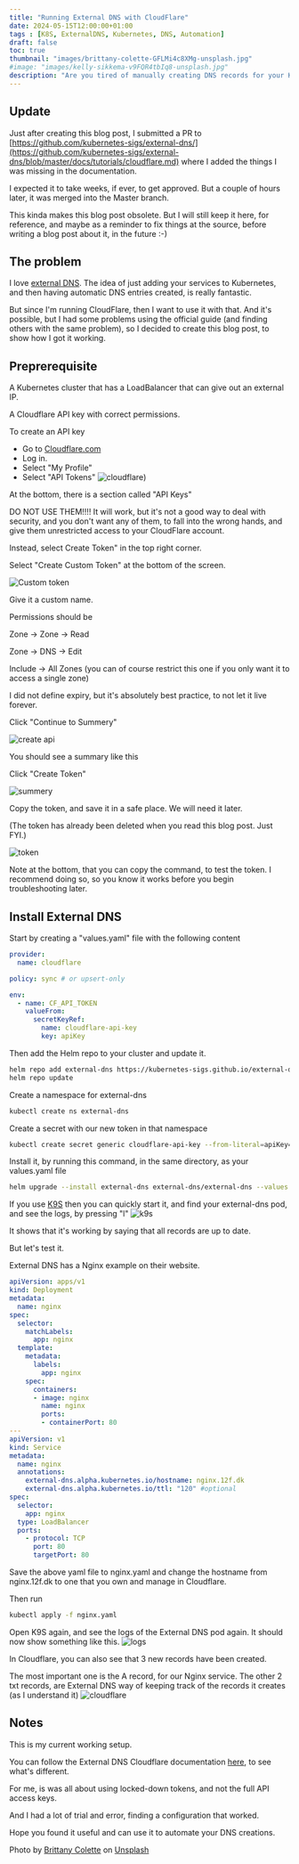 ```yaml
---
title: "Running External DNS with CloudFlare"
date: 2024-05-15T12:00:00+01:00
tags : [K8S, ExternalDNS, Kubernetes, DNS, Automation]
draft: false
toc: true
thumbnail: "images/brittany-colette-GFLMi4c8XMg-unsplash.jpg"
#image: "images/kelly-sikkema-v9FQR4tbIq8-unsplash.jpg"
description: "Are you tired of manually creating DNS records for your Kubernetes services? In this tutorial, we'll show you how to automate the process using CloudFlare and External DNS. We'll walk you through the steps of setting up a Cloudflare API key, installing External DNS, and configuring it to work with your Kubernetes cluster. With this setup, you can easily create and manage DNS records for your services without having to manually update them in CloudFlare. Perfect for IT professionals looking to streamline their workflow and improve their infrastructure's reliability and security."
---
```

## Update

Just after creating this blog post, I submitted a PR to [https://github.com/kubernetes-sigs/external-dns/](https://github.com/kubernetes-sigs/external-dns/blob/master/docs/tutorials/cloudflare.md) where I added the things I was missing in the documentation.

I expected it to take weeks, if ever, to get approved. But a couple of hours later, it was merged into the Master branch.

This kinda makes this blog post obsolete. 
But I will still keep it here, for reference, and maybe as a reminder to fix things at the source, before writing a blog post about it, in the future :-) 

## The problem

I love [external DNS](https://github.com/kubernetes-sigs/external-dns).
The idea of just adding your services to Kubernetes, and then having automatic DNS entries created, is really fantastic. 

But since I'm running CloudFlare, then I want to use it with that. 
And it's possible, but I had some problems using the official guide (and finding others with the same problem), so I decided to create this blog post, to show how I got it working.

## Preprerequisite

A Kubernetes cluster that has a LoadBalancer that can give out an external IP.

A Cloudflare API key with correct permissions.

To create an API key

- Go to [Cloudflare.com](www.cloudflare.com)
- Log in.
- Select "My Profile"
- Select "API Tokens"
![cloudflare](images/1.png))

At the bottom, there is a section called "API Keys"

DO NOT USE THEM!!!!
It will work, but it's not a good way to deal with security, and you don't want any of them, to fall into the wrong hands, and give them unrestricted access to your CloudFlare account.

Instead, select Create Token" in the top right corner.

Select "Create Custom Token" at the bottom of the screen.

![Custom token](images/2.png)

Give it a custom name.

Permissions should be 

Zone -> Zone -> Read

Zone -> DNS -> Edit

Include -> All Zones (you can of course restrict this one if you only want it to access a single zone)

I did not define expiry, but it's absolutely best practice, to not let it live forever.

Click "Continue to Summery"

![create api](images/3.png)

You should see a summary like this

Click "Create Token"

![summery](images/4.png)

Copy the token, and save it in a safe place. We will need it later.

(The token has already been deleted when you read this blog post. Just FYI.)

![token](images/5.png)

Note at the bottom, that you can copy the command, to test the token.
I recommend doing so, so you know it works before you begin troubleshooting later.

## Install External DNS

Start by creating a "values.yaml" file with the following content
```yaml
provider:
  name: cloudflare

policy: sync # or upsert-only

env:
  - name: CF_API_TOKEN
    valueFrom:
      secretKeyRef:
        name: cloudflare-api-key
        key: apiKey
```

Then add the Helm repo to your cluster and update it.

```bash
helm repo add external-dns https://kubernetes-sigs.github.io/external-dns/
helm repo update
```

Create a namespace for external-dns
```bash
kubectl create ns external-dns
```

Create a secret with our new token in that namespace
```bash
kubectl create secret generic cloudflare-api-key --from-literal=apiKey="5KZRiBQtprdSCPHg_nOO1yujHVxw4hFIiEgVRvC4" --namespace external-dns
```

Install it, by running this command, in the same directory, as your values.yaml file
```bash
helm upgrade --install external-dns external-dns/external-dns --values values.yaml --namespace external-dns
```

If you use [K9S](https://k9scli.io) then you can quickly start it, and find your external-dns pod, and see the logs, by pressing "l"
![k9s](images/6.png)

It shows that it's working by saying that all records are up to date.

But let's test it.

External DNS has a Nginx example on their website.
```yaml
apiVersion: apps/v1
kind: Deployment
metadata:
  name: nginx
spec:
  selector:
    matchLabels:
      app: nginx
  template:
    metadata:
      labels:
        app: nginx
    spec:
      containers:
      - image: nginx
        name: nginx
        ports:
        - containerPort: 80
---
apiVersion: v1
kind: Service
metadata:
  name: nginx
  annotations:
    external-dns.alpha.kubernetes.io/hostname: nginx.12f.dk
    external-dns.alpha.kubernetes.io/ttl: "120" #optional
spec:
  selector:
    app: nginx
  type: LoadBalancer
  ports:
    - protocol: TCP
      port: 80
      targetPort: 80
````

Save the above yaml file to nginx.yaml and change the hostname from nginx.12f.dk to one that you own and manage in Cloudflare.

Then run 
```bash
kubectl apply -f nginx.yaml
```

Open K9S again, and see the logs of the External DNS pod again.
It should now show something like this.
![logs](images/7.png)

In Cloudflare, you can also see that 3 new records have been created.

The most important one is the A record, for our Nginx service.
The other 2 txt records, are External DNS way of keeping track of the records it creates (as I understand it)
![cloudflare](images/8.png)

## Notes

This is my current working setup.

You can follow the External DNS Cloudflare documentation [here](https://github.com/kubernetes-sigs/external-dns/blob/master/docs/tutorials/cloudflare.md), to see what's different.

For me, is was all about using locked-down tokens, and not the full API access keys.

And I had a lot of trial and error, finding a configuration that worked.

Hope you found it useful and can use it to automate your DNS creations.

Photo by <a href="https://unsplash.com/@candidbcolette?utm_content=creditCopyText&utm_medium=referral&utm_source=unsplash">Brittany Colette</a> on <a href="https://unsplash.com/photos/persons-holding-book-GFLMi4c8XMg?utm_content=creditCopyText&utm_medium=referral&utm_source=unsplash">Unsplash</a>
  